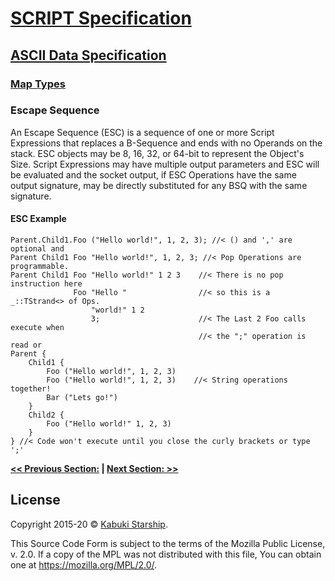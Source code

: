 # [SCRIPT Specification](../../)

## [ASCII Data Specification](../)

### [Map Types](./)

### Escape Sequence

An Escape Sequence (ESC) is a sequence of one or more Script Expressions that replaces a B-Sequence and ends with no Operands on the stack. ESC objects may be 8, 16, 32, or 64-bit to represent the Object's Size. Script Expressions may have multiple output parameters and ESC will be evaluated and the socket output, if ESC Operations have the same output signature, may be directly substituted for any BSQ with the same signature.

#### ESC Example

```Script2
Parent.Child1.Foo ("Hello world!", 1, 2, 3); //< () and ',' are optional and
Parent Child1 Foo "Hello world!", 1, 2, 3; //< Pop Operations are programmable.
Parent Child1 Foo "Hello world!" 1 2 3    //< There is no pop instruction here
              Foo "Hello "                //< so this is a _::TStrand<> of Ops.
                  "world!" 1 2
                  3;                      //< The Last 2 Foo calls execute when
                                          //< the ";" operation is read or
Parent {
    Child1 {
        Foo ("Hello world!", 1, 2, 3)
        Foo ("Hello world!", 1, 2, 3)    //< String operations together!
        Bar ("Lets go!")
    }
    Child2 {
        Foo ("Hello world!" 1, 2, 3)
    }
} //< Code won't execute until you close the curly brackets or type ';'
```

**[<< Previous Section:](./) | [Next Section: >>](./)**

## License

Copyright 2015-20 © [Kabuki Starship](https://kabukistarship.com).

This Source Code Form is subject to the terms of the Mozilla Public License, v. 2.0. If a copy of the MPL was not distributed with this file, You can obtain one at <https://mozilla.org/MPL/2.0/>.
